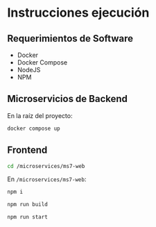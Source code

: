 # Instrucciones ejecución

## Requerimientos de Software

- Docker
- Docker Compose
- NodeJS
- NPM

## Microservicios de Backend

En la raíz del proyecto:

```bash
docker compose up
```

## Frontend

```bash
cd /microservices/ms7-web
```

En `/microservices/ms7-web`:

```bash
npm i
```

```bash
npm run build
```

```bash
npm run start
```
